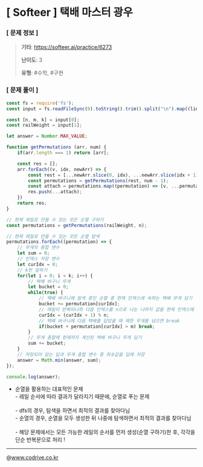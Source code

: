 # [ Softeer ] 택배 마스터 광우

### [ 문제 정보 ]
> **기타**: https://softeer.ai/practice/6273
> 
> **난이도**: 3
>
> **유형**: #수학, #구현


### [ 문제 풀이 ]
```JavaScript
const fs = require('fs');
const input = fs.readFileSync(0).toString().trim().split("\n").map((line) => line.split(" ").map(Number));

const [n, m, k] = input[0];
const railWeight = input[1];

let answer = Number.MAX_VALUE;

function getPermutations (arr, num) {
    if(arr.length === 1) return [arr];

    const res = [];
    arr.forEach((v, idx, newArr) => {
        const rest = [...newArr.slice(0, idx), ...newArr.slice(idx + 1)];
        const permutations = getPermutations(rest, num - 1);
        const attach = permutations.map((permutation) => [v, ...permutation]);
        res.push(...attach);
    })
    return res;
}

// 현재 레일로 만들 수 있는 모든 순열 구하기
const permutations = getPermutations(railWeight, n);

// 현재 레일로 만들 수 있는 모든 순열 탐색
permutations.forEach((permutation) => {
    // 무게의 총합 변수
    let sum = 0;
    // 인덱스 저장 변수
    let curIdx = 0;
    // k번 일하기
    for(let i = 0; i < k; i++) {
        // 택배 바구니 무게
        let bucket = 0;
        while(true) {
            // 택배 바구니에 탐색 중인 순열 중 현재 인덱스에 속하는 택배 무게 담기
            bucket += permutation[curIdx];
            // 레일이 반복되니까 다음 인덱스를 n으로 나눈 나머지 값을 현재 인덱스에 할당
            curIdx = (curIdx + 1) % n;
            // 택배 바구니에 다음 택배를 담았을 때 제한 무게를 넘으면 break
            if(bucket + permutation[curIdx] > m) break;
        }
        // 무게 총합에 현재까지 계산된 택배 바구니 무게 담기
        sum += bucket;
    }
    // 저장되어 있는 답과 무게 총합 변수 중 최솟값을 답에 저장
    answer = Math.min(answer, sum);
});

console.log(answer);
```
- 순열을 활용하는 대표적인 문제<br>- 레일 순서에 따라 결과가 달라지기 때문에, 순열로 푸는 문제<br><br>- dfs의 경우, 탐색을 하면서 최적의 결과를 찾아다님<br>- 순열의 경우, 순열을 모두 생성한 뒤 나중에 탐색하면서 최적의 결과를 찾아다님<br><br>- 해당 문제에서는 모든 가능한 레일의 순서를 먼저 생성(순열 구하기)한 후, 각각을 단순 반복문으로 처리 !


---
@www.codrive.co.kr
